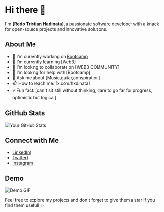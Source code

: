 # Hi there 👋

I'm **[Redo Tristian Hadinata]**, a passionate software developer with a knack for open-source projects and innovative solutions.

## About Me
- 🔭 I’m currently working on [Bootcamp](https://www.risein.com)
- 🌱 I’m currently learning [Web3]
- 👯 I’m looking to collaborate on [WEB3 COMMUNITY]
- 🤔 I’m looking for help with [Bootcamp]
- 💬 Ask me about [Music,guitar,conspiration]
- 📫 How to reach me: [x.com/hxdinata]
- ⚡ Fun fact: [can't sit still without thinking, dare to go far for progress, optimistic but logical]


## GitHub Stats
![Your GitHub Stats](https://github-readme-stats.vercel.app/api?username=yourusername&show_icons=true)

## Connect with Me
- [LinkedIn](https://www.linkedin.com/in/redo-tristian-hadinata/))
- [Twitter](https://x.com/hxdinata))
- [Instagram](https://www.instagram.com/hxdinata/)

## Demo
![Demo GIF](link-ke-gif)

Feel free to explore my projects and don't forget to give them a star if you find them useful! ✨
